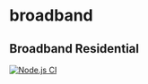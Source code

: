 # broadband

## Broadband Residential

[![Node.js CI](https://github.com/agrc/broadband/actions/workflows/nodejs.yaml/badge.svg)](https://github.com/agrc/broadband/actions/workflows/nodejs.yaml)

